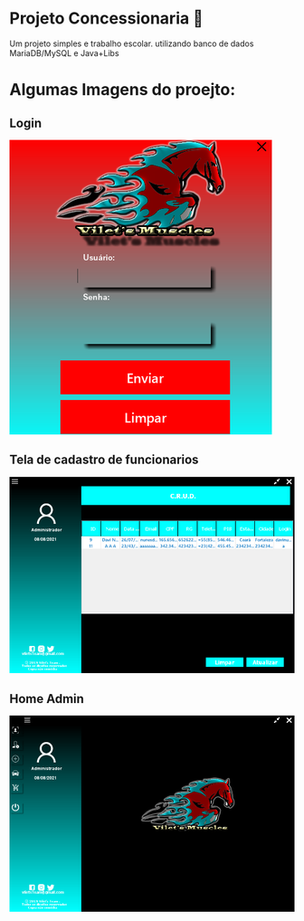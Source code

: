 #  Projeto Concessionaria 🚗
   Um projeto simples e trabalho escolar. utilizando banco de dados MariaDB/MySQL e Java+Libs

# Algumas Imagens do proejto:

## Login
![alt text](https://github.com/Luisricardo2825/Concessionaria/blob/master/imagens/Capturar.PNG)

## Tela de cadastro de funcionarios
![alt text](https://github.com/Luisricardo2825/Concessionaria/blob/master/imagens/Cadastro%20de%20funcionarios.PNG)

## Home Admin
![alt text](https://github.com/Luisricardo2825/Concessionaria/blob/master/imagens/home.PNG)
